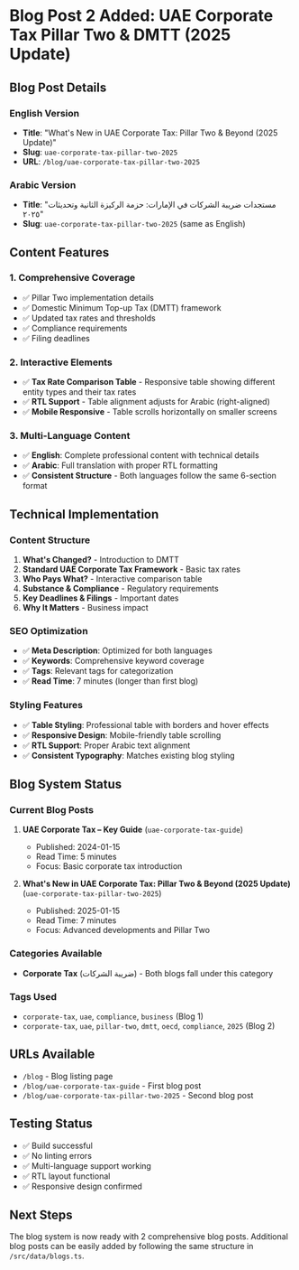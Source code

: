 # Blog Post 2 Added: UAE Corporate Tax Pillar Two & DMTT (2025 Update)

## Blog Post Details

### English Version
- **Title**: "What's New in UAE Corporate Tax: Pillar Two & Beyond (2025 Update)"
- **Slug**: `uae-corporate-tax-pillar-two-2025`
- **URL**: `/blog/uae-corporate-tax-pillar-two-2025`

### Arabic Version
- **Title**: "مستجدات ضريبة الشركات في الإمارات: حزمة الركيزة الثانية وتحديثات ٢٠٢٥"
- **Slug**: `uae-corporate-tax-pillar-two-2025` (same as English)

## Content Features

### 1. Comprehensive Coverage
- ✅ Pillar Two implementation details
- ✅ Domestic Minimum Top-up Tax (DMTT) framework
- ✅ Updated tax rates and thresholds
- ✅ Compliance requirements
- ✅ Filing deadlines

### 2. Interactive Elements
- ✅ **Tax Rate Comparison Table** - Responsive table showing different entity types and their tax rates
- ✅ **RTL Support** - Table alignment adjusts for Arabic (right-aligned)
- ✅ **Mobile Responsive** - Table scrolls horizontally on smaller screens

### 3. Multi-Language Content
- ✅ **English**: Complete professional content with technical details
- ✅ **Arabic**: Full translation with proper RTL formatting
- ✅ **Consistent Structure** - Both languages follow the same 6-section format

## Technical Implementation

### Content Structure
1. **What's Changed?** - Introduction to DMTT
2. **Standard UAE Corporate Tax Framework** - Basic tax rates
3. **Who Pays What?** - Interactive comparison table
4. **Substance & Compliance** - Regulatory requirements
5. **Key Deadlines & Filings** - Important dates
6. **Why It Matters** - Business impact

### SEO Optimization
- ✅ **Meta Description**: Optimized for both languages
- ✅ **Keywords**: Comprehensive keyword coverage
- ✅ **Tags**: Relevant tags for categorization
- ✅ **Read Time**: 7 minutes (longer than first blog)

### Styling Features
- ✅ **Table Styling**: Professional table with borders and hover effects
- ✅ **Responsive Design**: Mobile-friendly table scrolling
- ✅ **RTL Support**: Proper Arabic text alignment
- ✅ **Consistent Typography**: Matches existing blog styling

## Blog System Status

### Current Blog Posts
1. **UAE Corporate Tax – Key Guide** (`uae-corporate-tax-guide`)
   - Published: 2024-01-15
   - Read Time: 5 minutes
   - Focus: Basic corporate tax introduction

2. **What's New in UAE Corporate Tax: Pillar Two & Beyond (2025 Update)** (`uae-corporate-tax-pillar-two-2025`)
   - Published: 2025-01-15
   - Read Time: 7 minutes
   - Focus: Advanced developments and Pillar Two

### Categories Available
- **Corporate Tax** (ضريبة الشركات) - Both blogs fall under this category

### Tags Used
- `corporate-tax`, `uae`, `compliance`, `business` (Blog 1)
- `corporate-tax`, `uae`, `pillar-two`, `dmtt`, `oecd`, `compliance`, `2025` (Blog 2)

## URLs Available
- `/blog` - Blog listing page
- `/blog/uae-corporate-tax-guide` - First blog post
- `/blog/uae-corporate-tax-pillar-two-2025` - Second blog post

## Testing Status
- ✅ Build successful
- ✅ No linting errors
- ✅ Multi-language support working
- ✅ RTL layout functional
- ✅ Responsive design confirmed

## Next Steps
The blog system is now ready with 2 comprehensive blog posts. Additional blog posts can be easily added by following the same structure in `/src/data/blogs.ts`.
